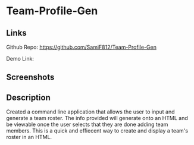 # Team-Profile-Gen

## Links
Github Repo: https://github.com/SamiF812/Team-Profile-Gen

Demo Link: 

## Screenshots 


## Description

Created a command line application that allows the user to input and generate a team roster. The info provided will generate onto an HTML and be viewable once the user selects that they are done adding team members. This is a quick and effiecent way to create and display a team's roster in an HTML.